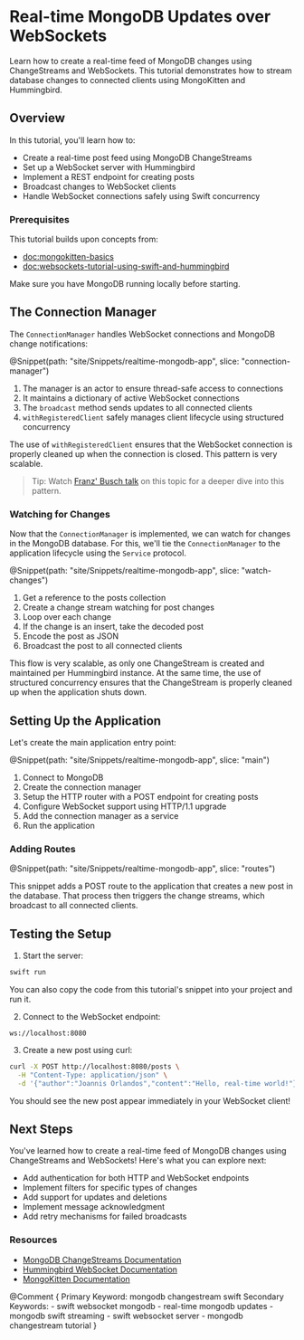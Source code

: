 # Real-time MongoDB Updates over WebSockets

Learn how to create a real-time feed of MongoDB changes using ChangeStreams and WebSockets. This tutorial demonstrates how to stream database changes to connected clients using MongoKitten and Hummingbird.

## Overview

In this tutorial, you'll learn how to:
- Create a real-time post feed using MongoDB ChangeStreams
- Set up a WebSocket server with Hummingbird
- Implement a REST endpoint for creating posts
- Broadcast changes to WebSocket clients
- Handle WebSocket connections safely using Swift concurrency

### Prerequisites

This tutorial builds upon concepts from:
- <doc:mongokitten-basics>
- <doc:websockets-tutorial-using-swift-and-hummingbird>

Make sure you have MongoDB running locally before starting.

## The Connection Manager

The ``ConnectionManager`` handles WebSocket connections and MongoDB change notifications:

@Snippet(path: "site/Snippets/realtime-mongodb-app", slice: "connection-manager")

1. The manager is an actor to ensure thread-safe access to connections
2. It maintains a dictionary of active WebSocket connections
3. The `broadcast` method sends updates to all connected clients
4. `withRegisteredClient` safely manages client lifecycle using structured concurrency

The use of `withRegisteredClient` ensures that the WebSocket connection is properly cleaned up when the connection is closed. This pattern is very scalable.

> Tip: Watch [Franz' Busch talk](https://www.youtube.com/watch?v=JmrnE7HUaDE) on this topic for a deeper dive into this pattern.

### Watching for Changes

Now that the ``ConnectionManager`` is implemented, we can watch for changes in the MongoDB database. For this, we'll tie the ``ConnectionManager`` to the application lifecycle using the ``Service`` protocol.

@Snippet(path: "site/Snippets/realtime-mongodb-app", slice: "watch-changes")

1. Get a reference to the posts collection
2. Create a change stream watching for post changes
3. Loop over each change
4. If the change is an insert, take the decoded post
5. Encode the post as JSON
6. Broadcast the post to all connected clients

This flow is very scalable, as only one ChangeStream is created and maintained per Hummingbird instance. At the same time, the use of structured concurrency ensures that the ChangeStream is properly cleaned up when the application shuts down.

## Setting Up the Application

Let's create the main application entry point:

@Snippet(path: "site/Snippets/realtime-mongodb-app", slice: "main")

1. Connect to MongoDB
2. Create the connection manager
3. Setup the HTTP router with a POST endpoint for creating posts
4. Configure WebSocket support using HTTP/1.1 upgrade
5. Add the connection manager as a service
6. Run the application

### Adding Routes

@Snippet(path: "site/Snippets/realtime-mongodb-app", slice: "routes")

This snippet adds a POST route to the application that creates a new post in the database. That process then triggers the change streams, which broadcast to all connected clients.

## Testing the Setup

1. Start the server:

```bash
swift run
```

You can also copy the code from this tutorial's snippet into your project and run it.

2. Connect to the WebSocket endpoint:

```
ws://localhost:8080
```

3. Create a new post using curl:

```bash
curl -X POST http://localhost:8080/posts \
  -H "Content-Type: application/json" \
  -d '{"author":"Joannis Orlandos","content":"Hello, real-time world!"}'
```

You should see the new post appear immediately in your WebSocket client!

## Next Steps

You've learned how to create a real-time feed of MongoDB changes using ChangeStreams and WebSockets! Here's what you can explore next:

- Add authentication for both HTTP and WebSocket endpoints
- Implement filters for specific types of changes
- Add support for updates and deletions
- Implement message acknowledgment
- Add retry mechanisms for failed broadcasts

### Resources

- [MongoDB ChangeStreams Documentation](https://www.mongodb.com/docs/manual/changeStreams/)
- [Hummingbird WebSocket Documentation](https://github.com/hummingbird-project/hummingbird-websocket)
- [MongoKitten Documentation](https://github.com/orlandos-nl/MongoKitten)

@Comment {
    Primary Keyword: mongodb changestream swift
    Secondary Keywords: 
    - swift websocket mongodb
    - real-time mongodb updates
    - mongodb swift streaming
    - swift websocket server
    - mongodb changestream tutorial
} 